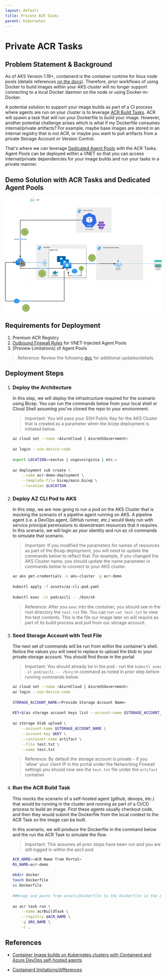 ```yaml
---
layout: default
title: Private ACR Tasks
parent: Kubernetes
---
```

# Private ACR Tasks

## Problem Statement & Background
As of AKS Version 1.19+, containerd is the container runtime for linux node pools (details references [on the docs](https://docs.microsoft.com/en-us/azure/aks/cluster-configuration#container-runtime-configuration)). Therefore, prior workflows of using Docker to build images within your AKS cluster will no longer support connecting to a local Docker daemon on the node or using Docker-in-Docker.

A potential solution to support your image builds as part of a CI process where agents are run on your cluster is to leverage [ACR Build Tasks](https://docs.microsoft.com/en-us/azure/container-registry/container-registry-tasks-overview). ACR will spawn a task that will run your Dockerfile to build your image. However, another potential challenge arises which is what if my Dockerfile consumes internal/private artifacts? For example, maybe base images are stored in an internal registry that is not ACR, or maybe you want to pull artifacts from a private Storage Account or Version Control.

That's where we can leverage [Dedicated Agent Pools](https://docs.microsoft.com/en-us/azure/container-registry/tasks-agent-pools) with the ACR Tasks. Agent Pools can be deployed within a VNET so that you can access internal/private dependencies for your image builds and run your tasks in a private manner.

## Demo Solution with ACR Tasks and Dedicated Agent Pools

![architecture](../assets/images/kubernetes/acr-dedicated-agents-architecture.png)

## Requirements for Deployment
1. Premium ACR Registry
2. [Outbound Firewall Rules](https://docs.microsoft.com/en-us/azure/container-registry/tasks-agent-pools#add-firewall-rules) for VNET-Injected Agent Pools
3. [Preview Limitations] of Agent Pools

> Reference: Review the following [doc](https://docs.microsoft.com/en-us/azure/container-registry/tasks-agent-pools) for additional updates/details.

## Deployment Steps

1. ### Deploy the Architecture

    In this step, we will deploy the infrastructure required for the scenario using Bicep. You can run the commands below from your local shell or Cloud Shell assuming you've cloned the repo to your environment.

    > Important: You will pass your SSH Public Key for the AKS Cluster that is created as a parameter when the bicep deployment is initiated below.

    ```bash
    az cloud set --name <AzureCloud | AzureUSGovernment>

    az login --use-device-code

    export LOCATION=<eastus | usgovvirginia | etc.>

    az deployment sub create \
        --name acr-demo-deployment \
        --template-file bicep/main.bicep \
        --location $LOCATION
    ```

2. ### Deploy AZ CLI Pod to AKS

    In this step, we are now going to run a pod on the AKS Cluster that is mocking the scenario of a pipeline agent running on AKS. A pipeline agent (i.e. a DevOps agent, GitHub runner, etc.) would likely run with service principal permissions to downstream resources that it requires. In this scenario, we will login as your identity and run az cli commands to simulate that scenario.

    > Important: If you modified the parameters for names of resources as part of the Bicep deployment, you will need to update the commands below to reflect that. For example, if you changed the AKS Cluster name, you should update the name parameter in commands below to connect to your AKS cluster.

    ```bash
    az aks get-credentials -n aks-cluster -g acr-demo

    kubectl apply -f assets/az-cli-pod.yaml

    kubectl exec -it pod/azcli -- /bin/sh
    ```

    > Reference: After you `exec` into the container, you should see in the root directory the `test.txt` file. You can run `cat test.txt` to view the test contents. This is the file our image later on will require as part of its build process and pull from our storage account.

3. ### Seed Storage Account with Test File

    The next set of commands will be run from within the container's shell. Notice the values you will need to replace to upload the blob to your private storage account. You should find those in the portal

    > Important: You should already be in the pod - run the `kubectl exec -it pod/azcli -- /bin/sh` command as noted in prior step before running commands below.

    ```bash
    az cloud set --name <AzureCloud | AzureUSGovernment>
    az login --use-device-code

    STORAGE_ACCOUNT_NAME=<Provide Storage Account Name>

    KEY=$(az storage account keys list --account-name $STORAGE_ACCOUNT_NAME --query [0].value -o tsv)

    az storage blob upload \
        --account-name $STORAGE_ACCOUNT_NAME \
        --account-key $KEY \
        --container-name artifact \
        --file test.txt \
        --name test.txt
    ```

    > Reference: By default the storage account is private - if you 'allow' your client IP in the portal under the Networking Firewall settings you should now see the `test.txt` file under the `artifact` container

4. ### Run the ACR Build Task

    This mocks the scenario of a self-hosted agent (github, devops, etc.) that would be running in the cluster and running as part of a CI/CD process to build an image. First these agents usually checkout code, and then they would submit the Dockerfile from the local context to the ACR Task so the image can be built.

    In this scenario, we will produce the Dockerfile in the command below and the run the ACR Task to simulate the flow.

    > Important: This assumes all prior steps have been run and you are still logged in within the azcli pod.

    ```bash
    ACR_NAME=<ACR Name from Portal>
    RG_NAME=acr-demo

    mkdir docker
    touch Dockerfile
    vi Dockerfile

    ###copy and paste from assets/Dockerfile to the Dockerfile in the container

    az acr task run \
        --name acrBuildTask \
        --registry $ACR_NAME \
        -g $RG_NAME \
        -c .
    ```

## References
- [Container Image builds on Kubernetes clusters with Containerd and Azure DevOps self-hosted agents](https://techcommunity.microsoft.com/t5/fasttrack-for-azure/container-image-builds-on-kubernetes-clusters-with-containerd/ba-p/2121535)

- [Containerd limitations/differences](https://docs.microsoft.com/en-us/azure/aks/cluster-configuration#containerd-limitationsdifferences)